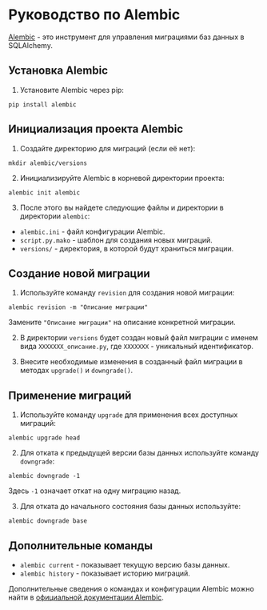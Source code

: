 # Руководство по Alembic
[Alembic](https://alembic.sqlalchemy.org/en/latest/) - это инструмент для управления миграциями баз данных в SQLAlchemy.

## Установка Alembic
1. Установите Alembic через pip:
```
pip install alembic
```

## Инициализация проекта Alembic
1. Создайте директорию для миграций (если её нет):
```
mkdir alembic/versions
```
2. Инициализируйте Alembic в корневой директории проекта:
```
alembic init alembic
```
3. После этого вы найдете следующие файлы и директории в директории `alembic`:
- `alembic.ini` - файл конфигурации Alembic.
- `script.py.mako` - шаблон для создания новых миграций.
- `versions/` - директория, в которой будут храниться миграции.

## Создание новой миграции
1. Используйте команду `revision` для создания новой миграции:
```
alembic revision -m "Описание миграции"
```
Замените `"Описание миграции"` на описание конкретной миграции.

2. В директории `versions` будет создан новый файл миграции с именем вида `XXXXXXX_описание.py`, где `XXXXXXX` - уникальный идентификатор.

3. Внесите необходимые изменения в созданный файл миграции в методах `upgrade()` и `downgrade()`.

## Применение миграций
1. Используйте команду `upgrade` для применения всех доступных миграций:
```
alembic upgrade head
```

2. Для отката к предыдущей версии базы данных используйте команду `downgrade`:
```
alembic downgrade -1
```

Здесь `-1` означает откат на одну миграцию назад.

3. Для отката до начального состояния базы данных используйте:
```
alembic downgrade base
```

## Дополнительные команды
- `alembic current` - показывает текущую версию базы данных.
- `alembic history` - показывает историю миграций.

Дополнительные сведения о командах и конфигурации Alembic можно найти в [официальной документации Alembic](https://alembic.sqlalchemy.org/en/latest/index.html).
